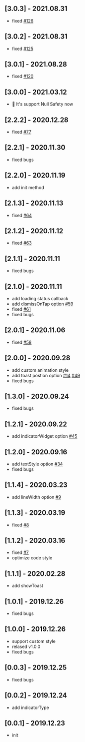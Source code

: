 ## [3.0.3] - 2021.08.31

* fixed [#126](https://github.com/nslog11/flutter_easyloading/issues/126)
## [3.0.2] - 2021.08.31

* fixed [#125](https://github.com/nslog11/flutter_easyloading/issues/125)

## [3.0.1] - 2021.08.28

* fixed [#120](https://github.com/nslog11/flutter_easyloading/issues/120)

## [3.0.0] - 2021.03.12

* 🎉 It's support Null Safety now 

## [2.2.2] - 2020.12.28

* fixed [#77](https://github.com/nslog11/flutter_easyloading/issues/77)

## [2.2.1] - 2020.11.30

* fixed bugs
## [2.2.0] - 2020.11.19

* add init method

## [2.1.3] - 2020.11.13

* fixed [#64](https://github.com/nslog11/flutter_easyloading/issues/64)

## [2.1.2] - 2020.11.12

* fixed [#63](https://github.com/nslog11/flutter_easyloading/issues/63)

## [2.1.1] - 2020.11.11

* fixed bugs

## [2.1.0] - 2020.11.11

* add loading status callback
* add dismissOnTap option [#59](https://github.com/nslog11/flutter_easyloading/issues/59)
* fixed [#61](https://github.com/nslog11/flutter_easyloading/issues/61)
* fixed bugs

## [2.0.1] - 2020.11.06

* fixed [#58](https://github.com/nslog11/flutter_easyloading/issues/58)

## [2.0.0] - 2020.09.28

* add custom animation style
* add toast postion option [#14](https://github.com/nslog11/flutter_easyloading/issues/14) [#49](https://github.com/nslog11/flutter_easyloading/issues/49)
* fixed bugs

## [1.3.0] - 2020.09.24

* fixed bugs

## [1.2.1] - 2020.09.22

* add indicatorWidget option [#45](https://github.com/nslog11/flutter_easyloading/issues/45)

## [1.2.0] - 2020.09.16

* add textStyle option [#34](https://github.com/nslog11/flutter_easyloading/issues/34)
* fixed bugs

## [1.1.4] - 2020.03.23

* add lineWidth option [#9](https://github.com/nslog11/flutter_easyloading/issues/9)

## [1.1.3] - 2020.03.19

* fixed [#8](https://github.com/nslog11/flutter_easyloading/issues/8)

## [1.1.2] - 2020.03.16

* fixed [#7](https://github.com/nslog11/flutter_easyloading/issues/7)
* optimize code style

## [1.1.1] - 2020.02.28

* add showToast

## [1.0.1] - 2019.12.26

* fixed bugs

## [1.0.0] - 2019.12.26

* support custom style
* relased v1.0.0
* fixed bugs

## [0.0.3] - 2019.12.25

* fixed bugs

## [0.0.2] - 2019.12.24

* add indicatorType

## [0.0.1] - 2019.12.23

* init
